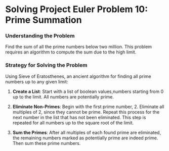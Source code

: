# Solving Project Euler Problem 10: Prime Summation

### Understanding the Problem

Find the sum of all the prime numbers below two million. This problem requires an algorithm to compute the sum due to the high limit.

### Strategy for Solving the Problem

Using Sieve of Eratosthenes, an ancient algorithm for finding all prime numbers up to any given limit: 

1. **Create a List**: Start with a list of boolean values,numbers starting from 0 up to the limit. All numbers are potentially prime.

2. **Eliminate Non-Primes**: Begin with the first prime number, 2. Eliminate all multiples of 2, since they cannot be prime. Repeat this process for the next number in the list that has not been eliminated. This step is repeated for all numbers up to the square root of the limit.

3. **Sum the Primes**: After all multiples of each found prime are eliminated, the remaining numbers marked as potentially prime are indeed prime. Then sum these prime numbers.
